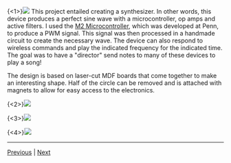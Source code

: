 {<1>}![](/content/images/2014/Feb/DSC_6332.JPG)
This project entailed creating a synthesizer. In other words, this device produces a perfect sine wave with a microcontroller, op amps and active filters. I used the [M2 Microcontroller](http://medesign.seas.upenn.edu/index.php/Guides/MaEvArM), which was developed at Penn, to produce a PWM signal. This signal was then processed in a handmade circuit to create the necessary wave. The device can also respond to wireless commands and play the indicated frequency for the indicated time. The goal was to have a "director" send notes to many of these devices to play a song!

The design is based on laser-cut MDF boards that come together to make an interesting shape. Half of the circle can be removed and is attached with magnets to allow for easy access to the electronics. 

{<2>}![](/content/images/2014/Feb/DSC_6334.JPG)


{<3>}![](/content/images/2014/Feb/DSC_6338.JPG)


{<4>}![](/content/images/2014/Feb/DSC_6335.JPG)

------

[Previous](/bopit) | [Next](/turbine)